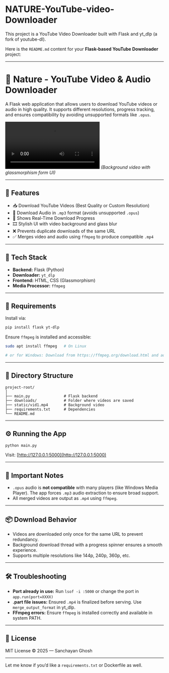 # NATURE-YouTube-video-Downloader
This project is a YouTube Video Downloader built with Flask and yt_dlp (a fork of youtube-dl).


Here is the `README.md` content for your **Flask-based YouTube Downloader** project:

---

# 🌿 Nature - YouTube Video & Audio Downloader

A Flask web application that allows users to download YouTube videos or audio in high quality. It supports different resolutions, progress tracking, and ensures compatibility by avoiding unsupported formats like `.opus`.

![Preview](static/vid1.mp4) *(Background video with glassmorphism form UI)*

---

## 🚀 Features

* 📥 Download YouTube Videos (Best Quality or Custom Resolution)
* 🎵 Download Audio in `.mp3` format (avoids unsupported `.opus`)
* 🔄 Shows Real-Time Download Progress
* 🎞️ Stylish UI with video background and glass blur
* ❌ Prevents duplicate downloads of the same URL
* ✅ Merges video and audio using `ffmpeg` to produce compatible `.mp4`

---

## 🧰 Tech Stack

* **Backend:** Flask (Python)
* **Downloader:** `yt_dlp`
* **Frontend:** HTML, CSS (Glassmorphism)
* **Media Processor:** `ffmpeg`

---

## 🧪 Requirements

Install via:

```bash
pip install flask yt-dlp
```

Ensure `ffmpeg` is installed and accessible:

```bash
sudo apt install ffmpeg   # On Linux

# or for Windows: Download from https://ffmpeg.org/download.html and add to PATH
```

---

## 📂 Directory Structure

```
project-root/
│
├── main.py               # Flask backend
├── downloads/            # Folder where videos are saved
├── static/vid1.mp4       # Background video
├── requirements.txt      # Dependencies
└── README.md
```

---

## ⚙️ Running the App

```bash
python main.py
```

Visit: [http://127.0.0.1:5000](http://127.0.0.1:5000)

---

## 📌 Important Notes

* `.opus` audio is **not compatible** with many players (like Windows Media Player). The app forces `.mp3` audio extraction to ensure broad support.
* All merged videos are output as `.mp4` using `ffmpeg`.

---

## 📦 Download Behavior

* Videos are downloaded only once for the same URL to prevent redundancy.
* Background download thread with a progress spinner ensures a smooth experience.
* Supports multiple resolutions like 144p, 240p, 360p, etc.

---

## 🛠️ Troubleshooting

* **Port already in use:** Run `lsof -i :5000` or change the port in `app.run(port=XXXX)`
* **.part file issues:** Ensured `.mp4` is finalized before serving. Use `merge_output_format` in yt\_dlp.
* **FFmpeg errors:** Ensure `ffmpeg` is installed correctly and available in system PATH.

---

## 🧾 License

MIT License © 2025 — Sanchayan Ghosh

---

Let me know if you’d like a `requirements.txt` or Dockerfile as well.
